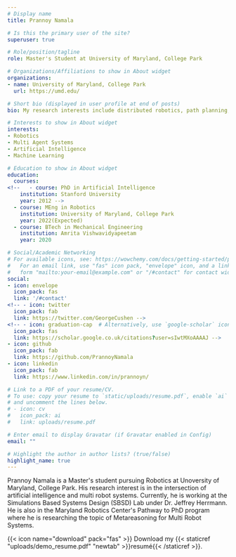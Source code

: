 ```yaml
---
# Display name
title: Prannoy Namala

# Is this the primary user of the site?
superuser: true

# Role/position/tagline
role: Master's Student at University of Maryland, College Park

# Organizations/Affiliations to show in About widget
organizations:
- name: University of Maryland, College Park
  url: https://umd.edu/

# Short bio (displayed in user profile at end of posts)
bio: My research interests include distributed robotics, path planning, control and decison making for multi robot systems.

# Interests to show in About widget
interests:
- Robotics
- Multi Agent Systems
- Artificial Intelligence
- Machine Learning

# Education to show in About widget
education:
  courses:
<!--   - course: PhD in Artificial Intelligence
    institution: Stanford University
    year: 2012 -->
  - course: MEng in Robotics
    institution: University of Maryland, College Park
    year: 2022(Expected)
  - course: BTech in Mechanical Engineering
    institution: Amrita Vishwavidyapeetam
    year: 2020

# Social/Academic Networking
# For available icons, see: https://wowchemy.com/docs/getting-started/page-builder/#icons
#   For an email link, use "fas" icon pack, "envelope" icon, and a link in the
#   form "mailto:your-email@example.com" or "/#contact" for contact widget.
social:
- icon: envelope
  icon_pack: fas
  link: '/#contact'
<!-- - icon: twitter
  icon_pack: fab
  link: https://twitter.com/GeorgeCushen -->
<!-- - icon: graduation-cap  # Alternatively, use `google-scholar` icon from `ai` icon pack
  icon_pack: fas
  link: https://scholar.google.co.uk/citations?user=sIwtMXoAAAAJ -->
- icon: github
  icon_pack: fab
  link: https://github.com/PrannoyNamala
- icon: linkedin
  icon_pack: fab
  link: https://www.linkedin.com/in/prannoyn/

# Link to a PDF of your resume/CV.
# To use: copy your resume to `static/uploads/resume.pdf`, enable `ai` icons in `params.toml`, 
# and uncomment the lines below.
# - icon: cv
#   icon_pack: ai
#   link: uploads/resume.pdf

# Enter email to display Gravatar (if Gravatar enabled in Config)
email: ""

# Highlight the author in author lists? (true/false)
highlight_name: true
---
```


Prannoy Namala is a Master's student pursuing Robotics at Unoversity of Maryland, College Park. His research interest is in the intersection of artificial intelligence and multi robot systems. Currently, he is working at the Simulations Based Systems Design (SBSD) Lab under Dr. Jeffrey Herrmann. He is also in the Maryland Robotics Center's Pathway to PhD program where he is researching the topic of Metareasoning for Multi Robot Systems.


{{< icon name="download" pack="fas" >}} Download my {{< staticref "uploads/demo_resume.pdf" "newtab" >}}resumé{{< /staticref >}}.
